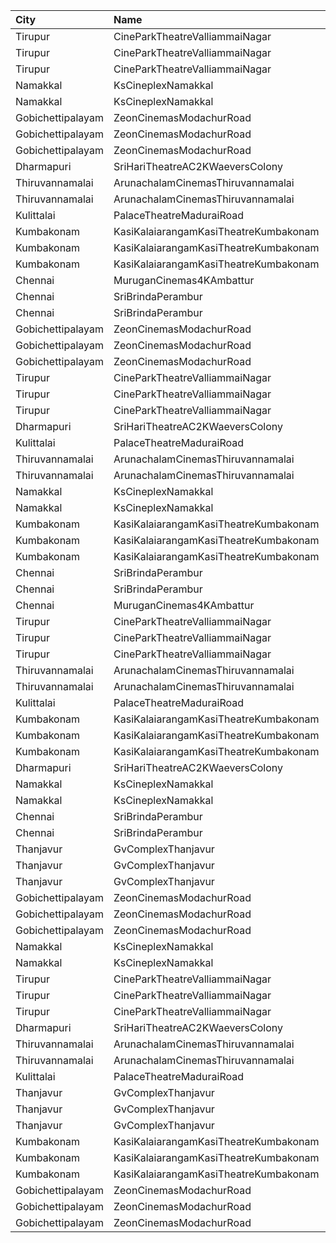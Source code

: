 | City              | Name                                  | Language |  Time | Type        | Price | Capacity | Booked |
| :---------------- | :------------------------------------ | :------- | ----: | :---------- | ----: | -------: | -----: |
| Tirupur           | CineParkTheatreValliammaiNagar        | Tamil    | 10:30 | BoxA        |   90₹ |       41 |     21 |
| Tirupur           | CineParkTheatreValliammaiNagar        | Tamil    | 10:30 | BoxB        |   90₹ |       41 |     41 |
| Tirupur           | CineParkTheatreValliammaiNagar        | Tamil    | 10:30 | FirstClass  |   80₹ |      341 |    202 |
| Namakkal          | KsCineplexNamakkal                    | Tamil    | 10:30 | Balcony     |  120₹ |       89 |     40 |
| Namakkal          | KsCineplexNamakkal                    | Tamil    | 10:30 | FirstClass  |  100₹ |      113 |     49 |
| Gobichettipalayam | ZeonCinemasModachurRoad               | Tamil    | 10:30 | Platinum    |  150₹ |       10 |      0 |
| Gobichettipalayam | ZeonCinemasModachurRoad               | Tamil    | 10:30 | Gold        |  110₹ |      140 |     71 |
| Gobichettipalayam | ZeonCinemasModachurRoad               | Tamil    | 10:30 | Silver      |   80₹ |       19 |      9 |
| Dharmapuri        | SriHariTheatreAC2KWaeversColony       | Tamil    | 11:00 | FirstClass  |   80₹ |      278 |    149 |
| Thiruvannamalai   | ArunachalamCinemasThiruvannamalai     | Tamil    | 11:15 | FirstClass  |   60₹ |       79 |     39 |
| Thiruvannamalai   | ArunachalamCinemasThiruvannamalai     | Tamil    | 11:15 | SecondClass |   60₹ |       12 |      6 |
| Kulittalai        | PalaceTheatreMaduraiRoad              | Tamil    | 11:15 | FirstClass  |   60₹ |      249 |      0 |
| Kumbakonam        | KasiKalaiarangamKasiTheatreKumbakonam | Tamil    | 11:15 | BoxA        |  127₹ |       21 |      9 |
| Kumbakonam        | KasiKalaiarangamKasiTheatreKumbakonam | Tamil    | 11:15 | BoxB        |  127₹ |       21 |      9 |
| Kumbakonam        | KasiKalaiarangamKasiTheatreKumbakonam | Tamil    | 11:15 | Balcony     |  125₹ |      216 |    100 |
| Chennai           | MuruganCinemas4KAmbattur              | Tamil    | 11:40 | Diamond     |  110₹ |       80 |      0 |
| Chennai           | SriBrindaPerambur                     | Tamil    | 11:40 | Balcony     |  130₹ |      218 |    122 |
| Chennai           | SriBrindaPerambur                     | Tamil    | 11:40 | FirstClass  |  120₹ |      801 |    437 |
| Gobichettipalayam | ZeonCinemasModachurRoad               | Tamil    | 13:30 | Platinum    |  150₹ |       10 |      0 |
| Gobichettipalayam | ZeonCinemasModachurRoad               | Tamil    | 13:30 | Gold        |  110₹ |      140 |     74 |
| Gobichettipalayam | ZeonCinemasModachurRoad               | Tamil    | 13:30 | Silver      |   80₹ |       19 |      9 |
| Tirupur           | CineParkTheatreValliammaiNagar        | Tamil    | 14:00 | BoxA        |   90₹ |       41 |     21 |
| Tirupur           | CineParkTheatreValliammaiNagar        | Tamil    | 14:00 | BoxB        |   90₹ |       41 |     41 |
| Tirupur           | CineParkTheatreValliammaiNagar        | Tamil    | 14:00 | FirstClass  |   80₹ |      341 |    202 |
| Dharmapuri        | SriHariTheatreAC2KWaeversColony       | Tamil    | 14:15 | FirstClass  |   80₹ |      278 |    149 |
| Kulittalai        | PalaceTheatreMaduraiRoad              | Tamil    | 14:15 | FirstClass  |   60₹ |      249 |      0 |
| Thiruvannamalai   | ArunachalamCinemasThiruvannamalai     | Tamil    | 14:30 | FirstClass  |   60₹ |       79 |     39 |
| Thiruvannamalai   | ArunachalamCinemasThiruvannamalai     | Tamil    | 14:30 | SecondClass |   60₹ |       12 |      6 |
| Namakkal          | KsCineplexNamakkal                    | Tamil    | 14:30 | Balcony     |  120₹ |       89 |     40 |
| Namakkal          | KsCineplexNamakkal                    | Tamil    | 14:30 | FirstClass  |  100₹ |      113 |     49 |
| Kumbakonam        | KasiKalaiarangamKasiTheatreKumbakonam | Tamil    | 14:30 | BoxA        |  127₹ |       21 |      9 |
| Kumbakonam        | KasiKalaiarangamKasiTheatreKumbakonam | Tamil    | 14:30 | BoxB        |  127₹ |       21 |      9 |
| Kumbakonam        | KasiKalaiarangamKasiTheatreKumbakonam | Tamil    | 14:30 | Balcony     |  125₹ |      216 |    100 |
| Chennai           | SriBrindaPerambur                     | Tamil    | 15:00 | Balcony     |  130₹ |      218 |    122 |
| Chennai           | SriBrindaPerambur                     | Tamil    | 15:00 | FirstClass  |  120₹ |      801 |    437 |
| Chennai           | MuruganCinemas4KAmbattur              | Tamil    | 15:05 | Diamond     |  110₹ |       80 |      0 |
| Tirupur           | CineParkTheatreValliammaiNagar        | Tamil    | 18:00 | BoxA        |   90₹ |       41 |     21 |
| Tirupur           | CineParkTheatreValliammaiNagar        | Tamil    | 18:00 | BoxB        |   90₹ |       41 |     41 |
| Tirupur           | CineParkTheatreValliammaiNagar        | Tamil    | 18:00 | FirstClass  |   80₹ |      341 |    202 |
| Thiruvannamalai   | ArunachalamCinemasThiruvannamalai     | Tamil    | 18:15 | FirstClass  |   60₹ |       79 |     39 |
| Thiruvannamalai   | ArunachalamCinemasThiruvannamalai     | Tamil    | 18:15 | SecondClass |   60₹ |       12 |      6 |
| Kulittalai        | PalaceTheatreMaduraiRoad              | Tamil    | 18:15 | FirstClass  |   60₹ |      249 |      0 |
| Kumbakonam        | KasiKalaiarangamKasiTheatreKumbakonam | Tamil    | 18:15 | BoxA        |  127₹ |       21 |      9 |
| Kumbakonam        | KasiKalaiarangamKasiTheatreKumbakonam | Tamil    | 18:15 | BoxB        |  127₹ |       21 |      9 |
| Kumbakonam        | KasiKalaiarangamKasiTheatreKumbakonam | Tamil    | 18:15 | Balcony     |  125₹ |      216 |    100 |
| Dharmapuri        | SriHariTheatreAC2KWaeversColony       | Tamil    | 18:30 | FirstClass  |   80₹ |      278 |    149 |
| Namakkal          | KsCineplexNamakkal                    | Tamil    | 18:30 | Balcony     |  120₹ |       89 |     40 |
| Namakkal          | KsCineplexNamakkal                    | Tamil    | 18:30 | FirstClass  |  100₹ |      113 |     49 |
| Chennai           | SriBrindaPerambur                     | Tamil    | 18:30 | Balcony     |  130₹ |      218 |    122 |
| Chennai           | SriBrindaPerambur                     | Tamil    | 18:30 | FirstClass  |  120₹ |      801 |    437 |
| Thanjavur         | GvComplexThanjavur                    | Tamil    | 18:30 | Balcony     |  130₹ |      108 |     74 |
| Thanjavur         | GvComplexThanjavur                    | Tamil    | 18:30 | I           |  120₹ |       36 |     24 |
| Thanjavur         | GvComplexThanjavur                    | Tamil    | 18:30 | Ii          |  100₹ |      141 |     71 |
| Gobichettipalayam | ZeonCinemasModachurRoad               | Tamil    | 19:20 | Platinum    |  150₹ |       10 |      0 |
| Gobichettipalayam | ZeonCinemasModachurRoad               | Tamil    | 19:20 | Gold        |  110₹ |      140 |     74 |
| Gobichettipalayam | ZeonCinemasModachurRoad               | Tamil    | 19:20 | Silver      |   80₹ |       19 |      9 |
| Namakkal          | KsCineplexNamakkal                    | Tamil    | 21:30 | Balcony     |  120₹ |       89 |     40 |
| Namakkal          | KsCineplexNamakkal                    | Tamil    | 21:30 | FirstClass  |  100₹ |      113 |     49 |
| Tirupur           | CineParkTheatreValliammaiNagar        | Tamil    | 21:45 | BoxA        |   90₹ |       41 |     21 |
| Tirupur           | CineParkTheatreValliammaiNagar        | Tamil    | 21:45 | BoxB        |   90₹ |       41 |     41 |
| Tirupur           | CineParkTheatreValliammaiNagar        | Tamil    | 21:45 | FirstClass  |   80₹ |      341 |    202 |
| Dharmapuri        | SriHariTheatreAC2KWaeversColony       | Tamil    | 21:45 | FirstClass  |   80₹ |      278 |    149 |
| Thiruvannamalai   | ArunachalamCinemasThiruvannamalai     | Tamil    | 21:45 | FirstClass  |   60₹ |       79 |     39 |
| Thiruvannamalai   | ArunachalamCinemasThiruvannamalai     | Tamil    | 21:45 | SecondClass |   60₹ |       12 |      6 |
| Kulittalai        | PalaceTheatreMaduraiRoad              | Tamil    | 22:00 | FirstClass  |   60₹ |      249 |      0 |
| Thanjavur         | GvComplexThanjavur                    | Tamil    | 22:00 | Balcony     |  130₹ |      108 |     74 |
| Thanjavur         | GvComplexThanjavur                    | Tamil    | 22:00 | I           |  120₹ |       36 |     24 |
| Thanjavur         | GvComplexThanjavur                    | Tamil    | 22:00 | Ii          |  100₹ |      141 |     71 |
| Kumbakonam        | KasiKalaiarangamKasiTheatreKumbakonam | Tamil    | 22:15 | BoxA        |  127₹ |       21 |      9 |
| Kumbakonam        | KasiKalaiarangamKasiTheatreKumbakonam | Tamil    | 22:15 | BoxB        |  127₹ |       21 |      9 |
| Kumbakonam        | KasiKalaiarangamKasiTheatreKumbakonam | Tamil    | 22:15 | Balcony     |  125₹ |      216 |    100 |
| Gobichettipalayam | ZeonCinemasModachurRoad               | Tamil    | 22:15 | Platinum    |  150₹ |       10 |      0 |
| Gobichettipalayam | ZeonCinemasModachurRoad               | Tamil    | 22:15 | Gold        |  110₹ |      140 |     74 |
| Gobichettipalayam | ZeonCinemasModachurRoad               | Tamil    | 22:15 | Silver      |   80₹ |       19 |      9 |